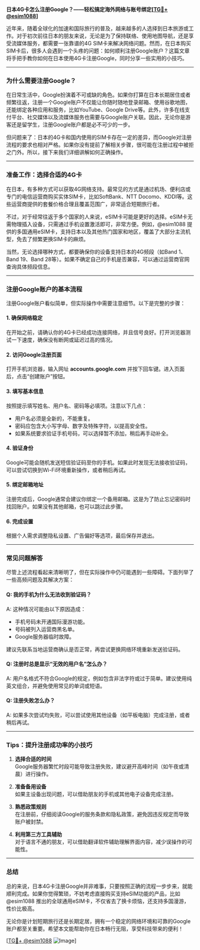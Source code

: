 **日本4G卡怎么注册Google？——轻松搞定海外网络与账号绑定[[TG💪+ @esim1088](https://t.me/s/esim1088)]**

近年来，随着全球化的加速和国际旅行的普及，越来越多的人选择到日本旅游或工作。对于初次前往日本的朋友来说，无论是为了保持联络、使用地图导航，还是享受流媒体服务，都需要一张靠谱的4G SIM卡来解决网络问题。然而，在日本购买SIM卡后，很多人会遇到一个头疼的问题：如何顺利注册Google账户？这篇文章将手把手教你如何在日本使用4G卡注册Google，同时分享一些实用的小技巧。

---

### **为什么需要注册Google？**

在日常生活中，Google扮演着不可或缺的角色。如果你打算在日本长期居住或者频繁往返，注册一个Google账户不仅能让你随时随地登录邮箱、使用谷歌地图，还能绑定各种应用和服务，比如YouTube、Google Drive等。此外，许多在线支付平台、社交媒体以及流媒体服务也需要与Google账户关联。因此，无论你是游客还是留学生，注册Google账户都是必不可少的一步。

但问题来了：日本的4G卡和国内使用的SIM卡存在一定的差异，而Google对注册流程的要求也相对严格。如果你没有提前了解相关步骤，很可能在注册过程中被拒之门外。所以，接下来我们详细讲解如何正确操作。

---

### **准备工作：选择合适的4G卡**

在日本，有多种方式可以获取4G网络支持。最常见的方式是通过机场、便利店或专门的电信运营商购买实体SIM卡，比如SoftBank、NTT Docomo、KDDI等。这些运营商提供的套餐价格合理且覆盖范围广，非常适合短期旅行者。

不过，对于经常往返于多个国家的人来说，eSIM卡可能是更好的选择。eSIM卡无需物理插入设备，只需通过手机设置激活即可，非常方便。例如，@esim1088 提供的多国通用eSIM卡，支持日本以及其他热门国家和地区，覆盖了大部分主流机型，免去了频繁更换SIM卡的麻烦。

当然，无论选择哪种方式，都要确保你的设备支持日本的4G频段（如Band 1、Band 19、Band 28等）。如果不确定自己的手机是否兼容，可以通过运营商官网查询具体频段信息。

---

### **注册Google账户的基本流程**

注册Google账户看似简单，但实际操作中需要注意细节。以下是完整的步骤：

#### **1. 确保网络稳定**
在开始之前，请确认你的4G卡已经成功连接网络，并且信号良好。打开浏览器测试一下速度，确保没有断网或延迟过高的情况。

#### **2. 访问Google注册页面**
打开手机浏览器，输入网址 **accounts.google.com** 并按下回车键。进入页面后，点击“创建账户”按钮。

#### **3. 填写基本信息**
按照提示填写姓名、用户名、密码等必填项。注意以下几点：
- 用户名必须是全新的，不能重复。
- 密码应包含大小写字母、数字及特殊字符，以提高安全性。
- 如果系统要求验证手机号码，可以选择暂不添加，稍后再手动补全。

#### **4. 验证身份**
Google可能会随机发送短信验证码至你的手机。如果此时发现无法接收验证码，可以尝试切换到Wi-Fi环境重新操作，或者稍后再试。

#### **5. 绑定邮箱地址**
注册完成后，Google通常会建议你绑定一个备用邮箱。这是为了防止忘记密码时找回账户。如果没有其他邮箱，也可以跳过此步骤。

#### **6. 完成设置**
根据个人需求调整隐私设置、广告偏好等选项，最后保存并退出。

---

### **常见问题解答**

尽管上述流程看起来清晰明了，但在实际操作中仍可能遇到一些障碍。下面列举了一些高频问题及其解决方案：

#### **Q: 我的手机为什么无法收到验证码？**
A: 这种情况可能由以下原因造成：
- 手机号码未开通国际漫游功能。
- 号码被列入运营商黑名单。
- Google服务器临时故障。

建议先联系当地运营商确认是否正常，再尝试更换网络环境重新发送验证码。

#### **Q: 注册时总是显示“无效的用户名”怎么办？**
A: 用户名格式不符合Google的规定，例如包含非法字符或过于简单。建议使用纯英文组合，并避免使用常见的单词或短语。

#### **Q: 注册失败怎么办？**
A: 如果多次尝试均失败，可以尝试使用其他设备（如平板电脑）完成注册，或者稍后再试。

---

### **Tips：提升注册成功率的小技巧**

1. **选择合适的时间**  
   Google服务器繁忙时段可能导致注册失败，建议避开高峰时间（如午夜或清晨）进行操作。

2. **准备备用设备**  
   如果主设备出现问题，可以借助朋友的手机或其他电子设备完成注册。

3. **熟悉政策规则**  
   在注册前，仔细阅读Google的服务条款和隐私政策，避免因违反规定而导致账户被封禁。

4. **利用第三方工具辅助**  
   对于语言不通的朋友，可以借助翻译软件辅助理解界面内容，减少误操作的可能性。

---

### **总结**

总的来说，日本4G卡注册Google并非难事，只要按照正确的流程一步步来，就能顺利完成。如果你觉得繁琐，不妨考虑直接购买支持eSIM功能的产品，比如@esim1088 推出的全球通用eSIM卡，不仅省去了换卡烦恼，还支持多国漫游，性价比极高。

无论你是计划短期旅行还是长期定居，拥有一个稳定的网络环境和可靠的Google账户都至关重要。希望本文能帮助你在日本畅行无阻，享受科技带来的便利！

[[TG💪+ @esim1088](https://t.me/s/esim1088) ![Image](https://i.postimg.cc/4NQfJmqS/Snipaste-2025-05-13-00-14-12.png)]